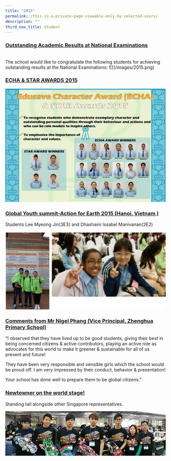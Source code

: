 ```yaml
---
title: "2015"
permalink: /this-is-a-private-page-viewable-only-by-selected-users/
description: ""
third_nav_title: Student
---
```

<h3><u>Outstanding Academic Results at National Examinations</u></h3><br>
The school would like to congratulate the following students for achieving outstanding results at the National Examinations:
![](/images/2015.png)

<h3><u>ECHA &amp; STAR AWARDS 2015</u></h3>

![](/images/ECH%202015%201.jpg)

<h3><u>Global Youth summit-Action for Earth 2015 (Hanoi, Vietnam )</u></h3>

Students Lee Myeong Jin(3E3) and Dhashaini Issabel Manivanan(2E2)

![](/images/2015%202.png)

<h3><u>Comments from Mr Nigel Phang (Vice Principal, Zhenghua Primary School)</u></h3>

"I observed that they have lived up to be good students, giving their best in being concerned citizens &amp; active contributors, playing an active role as advocates for this world to make it greener &amp; sustainable for all of us present and future!

They have been very responsible and sensible girls which the school would be proud off. I am very impressed by their conduct, behavior &amp; presentation!

Your school has done well to prepare them to be global citizens.”

<h3><u>Newtowner on the world stage!</u></h3>

Standing tall alongside other Singapore representatives.

![](/images/Photo%2015.jpg)